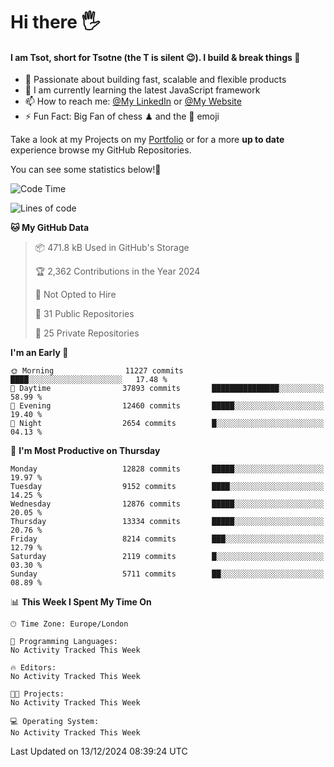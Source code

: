 # Hi there :raised_hand_with_fingers_splayed:
#### I am Tsot, short for Tsotne (the T is silent :wink:). I build & break things :space_invader:
- :telescope: Passionate about building fast, scalable and flexible products
- :seedling: I am currently learning the latest JavaScript framework 
- :mailbox: How to reach me: [@My LinkedIn](https://www.linkedin.com/in/tsotne-gvadzabia/) or [@My Website](https://tsotne.co.uk/contact)
- :zap: Fun Fact: Big Fan of chess ♟ and the 👾 emoji

Take a look at my Projects on my [Portfolio](https://tsotne.co.uk/) or for a more **up to date** experience browse my GitHub Repositories.

You can see some statistics below!:space_invader:
<!--START_SECTION:waka-->
![Code Time](http://img.shields.io/badge/Code%20Time-761%20hrs%202%20mins-blue)

![Lines of code](https://img.shields.io/badge/From%20Hello%20World%20I%27ve%20Written-22.9%20million%20lines%20of%20code-blue)

**🐱 My GitHub Data** 

> 📦 471.8 kB Used in GitHub's Storage 
 > 
> 🏆 2,362 Contributions in the Year 2024
 > 
> 🚫 Not Opted to Hire
 > 
> 📜 31 Public Repositories 
 > 
> 🔑 25 Private Repositories 
 > 
**I'm an Early 🐤** 

```text
🌞 Morning                11227 commits       ████░░░░░░░░░░░░░░░░░░░░░   17.48 % 
🌆 Daytime                37893 commits       ███████████████░░░░░░░░░░   58.99 % 
🌃 Evening                12460 commits       █████░░░░░░░░░░░░░░░░░░░░   19.40 % 
🌙 Night                  2654 commits        █░░░░░░░░░░░░░░░░░░░░░░░░   04.13 % 
```
📅 **I'm Most Productive on Thursday** 

```text
Monday                   12828 commits       █████░░░░░░░░░░░░░░░░░░░░   19.97 % 
Tuesday                  9152 commits        ████░░░░░░░░░░░░░░░░░░░░░   14.25 % 
Wednesday                12876 commits       █████░░░░░░░░░░░░░░░░░░░░   20.05 % 
Thursday                 13334 commits       █████░░░░░░░░░░░░░░░░░░░░   20.76 % 
Friday                   8214 commits        ███░░░░░░░░░░░░░░░░░░░░░░   12.79 % 
Saturday                 2119 commits        █░░░░░░░░░░░░░░░░░░░░░░░░   03.30 % 
Sunday                   5711 commits        ██░░░░░░░░░░░░░░░░░░░░░░░   08.89 % 
```


📊 **This Week I Spent My Time On** 

```text
🕑︎ Time Zone: Europe/London

💬 Programming Languages: 
No Activity Tracked This Week

🔥 Editors: 
No Activity Tracked This Week

🐱‍💻 Projects: 
No Activity Tracked This Week

💻 Operating System: 
No Activity Tracked This Week
```


 Last Updated on 13/12/2024 08:39:24 UTC
<!--END_SECTION:waka-->
